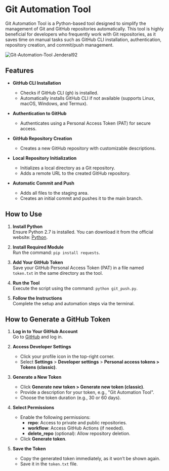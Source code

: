 # Git Automation Tool

Git Automation Tool is a Python-based tool designed to simplify the management of Git and GitHub repositories automatically. This tool is highly beneficial for developers who frequently work with Git repositories, as it saves time on manual tasks such as GitHub CLI installation, authentication, repository creation, and commit/push management.

![Git-Automation-Tool Jenderal92](https://github.com/user-attachments/assets/2a37499d-d4d3-4a0e-9cae-2b64e14c878e)


## Features

- **GitHub CLI Installation**  
  - Checks if GitHub CLI (gh) is installed.  
  - Automatically installs GitHub CLI if not available (supports Linux, macOS, Windows, and Termux).  

- **Authentication to GitHub**  
  - Authenticates using a Personal Access Token (PAT) for secure access.  

- **GitHub Repository Creation**  
  - Creates a new GitHub repository with customizable descriptions.  

- **Local Repository Initialization**  
  - Initializes a local directory as a Git repository.  
  - Adds a remote URL to the created GitHub repository.  

- **Automatic Commit and Push**  
  - Adds all files to the staging area.  
  - Creates an initial commit and pushes it to the main branch.  


## How to Use

1. **Install Python**  
   Ensure Python 2.7 is installed. You can download it from the official website: [Python](https://www.python.org).

2. **Install Required Module**  
   Run the command: `pip install requests`.

3. **Add Your GitHub Token**  
   Save your GitHub Personal Access Token (PAT) in a file named `token.txt` in the same directory as the tool.

4. **Run the Tool**  
   Execute the script using the command: `python git_push.py`.

5. **Follow the Instructions**  
   Complete the setup and automation steps via the terminal.

## How to Generate a GitHub Token

1. **Log in to Your GitHub Account**  
   Go to [GitHub](https://github.com/) and log in.

2. **Access Developer Settings**  
   - Click your profile icon in the top-right corner.  
   - Select **Settings** > **Developer settings** > **Personal access tokens > Tokens (classic)**.

3. **Generate a New Token**  
   - Click **Generate new token > Generate new token (classic)**.  
   - Provide a description for your token, e.g., "Git Automation Tool".  
   - Choose the token duration (e.g., 30 or 60 days).

4. **Select Permissions**  
   - Enable the following permissions:  
     - **repo**: Access to private and public repositories.  
     - **workflow**: Access GitHub Actions (if needed).  
     - **delete_repo** (optional): Allow repository deletion.  
   - Click **Generate token**.

5. **Save the Token**  
   - Copy the generated token immediately, as it won’t be shown again.  
   - Save it in the `token.txt` file.
